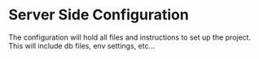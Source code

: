 # Server Side Configuration

The configuration will hold all files and instructions to set up the project. This will include db files, env settings, etc...
